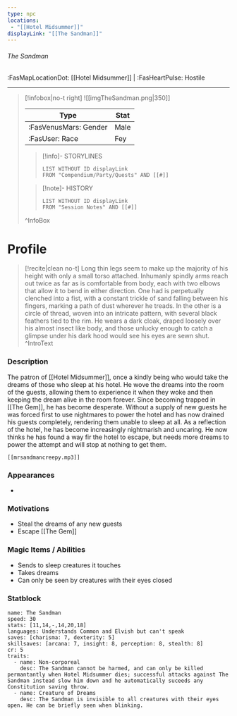 ```yaml
---
type: npc
locations:
 - "[[Hotel Midsummer]]"
displayLink: "[[The Sandman]]"
---
```

###### The Sandman
<span class="sub2">:FasMapLocationDot: [[Hotel Midsummer]] | :FasHeartPulse: Hostile </span>
___

> [!infobox|no-t right]
> ![[imgTheSandman.png|350]]
>
> | Type | Stat |
> | ---- | ---- |
> | :FasVenusMars: Gender | Male |
> | :FasUser: Race | Fey |
>
>> [!info]- STORYLINES
>>```dataview
>>LIST WITHOUT ID displayLink
>>FROM "Compendium/Party/Quests" AND [[#]]
>
>>[!note]- HISTORY
>>```dataview
>>LIST WITHOUT ID displayLink
>>FROM "Session Notes" AND [[#]]
>
>^InfoBox

# Profile

> [!recite|clean no-t]
>	Long thin legs seem to make up the majority of his height with only a small torso attached. Inhumanly spindly arms reach out twice as far as is comfortable from body, each with two elbows that allow it to bend in either direction. One had is perpetually clenched into a fist, with a constant trickle of sand falling between his fingers, marking a path of dust wherever he treads. In the other is a circle of thread, woven into an intricate pattern, with several black feathers tied to the rim. He wears a dark cloak, draped loosely over his almost insect like body, and those unlucky enough to catch a glimpse under his dark hood would see his eyes are sewn shut.
>^IntroText

### Description
The patron of [[Hotel Midsummer]], once a kindly being who would take the dreams of those who sleep at his hotel. He wove the dreams into the room of the guests, allowing them to experience it when they woke and then keeping the dream alive in the room forever. Since becoming trapped in [[The Gem]], he has become desperate. Without a supply of new guests he was forced first to use nightmares to power the hotel and has now drained his guests completely, rendering them unable to sleep at all. As a reflection of the hotel, he has become increasingly nightmarish and uncaring. He now thinks he has found a way fir the hotel to escape, but needs more dreams to power the attempt and will stop at nothing to get them.

```audio-player
[[mrsandmancreepy.mp3]]
```

### Appearances
- 

### Motivations
- Steal the dreams of any new guests
- Escape [[The Gem]]

### Magic Items / Abilities
- Sends to sleep creatures it touches
- Takes dreams
- Can only be seen by creatures with their eyes closed

### Statblock

```statblock
name: The Sandman
speed: 30
stats: [11,14,-,14,20,18]
languages: Understands Common and Elvish but can't speak
saves: [charisma: 7, dexterity: 5]
skillsaves: [arcana: 7, insight: 8, perception: 8, stealth: 8]
cr: 5
traits:
  - name: Non-corporeal
    desc: The Sandman cannot be harmed, and can only be killed permantantly when Hotel Midsummer dies; successful attacks against The Sandman instead slow him down and he automatically suceeds any Constitution saving throw.
  - name: Creature of Dreams
    desc: The Sandman is invisible to all creatures with their eyes open. He can be briefly seen when blinking.
```
